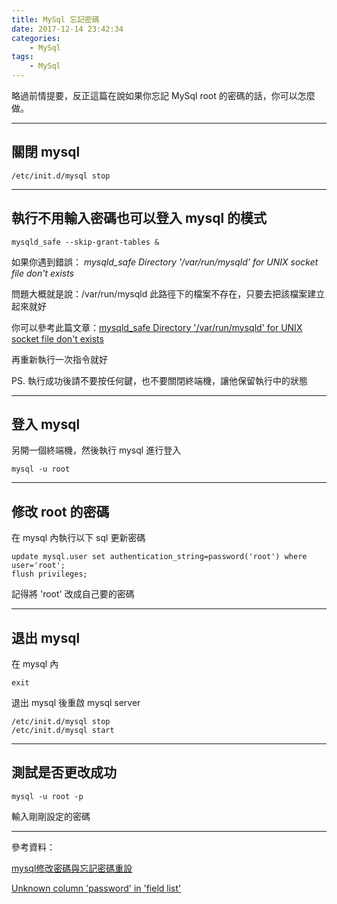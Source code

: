 ```yaml
---
title: MySql 忘記密碼
date: 2017-12-14 23:42:34
categories:
    - MySql
tags:
    - MySql
---
```


略過前情提要，反正這篇在說如果你忘記 MySql root 的密碼的話，你可以怎麼做。

<!--more-->

---

## 關閉 mysql

```
/etc/init.d/mysql stop
```

---

## 執行不用輸入密碼也可以登入 mysql 的模式

```
mysqld_safe --skip-grant-tables &
```

如果你遇到錯誤：
*mysqld_safe Directory '/var/run/mysqld' for UNIX socket file don't exists*

問題大概就是說：/var/run/mysqld 此路徑下的檔案不存在，只要去把該檔案建立起來就好

你可以參考此篇文章：[mysqld_safe Directory '/var/run/mysqld' for UNIX socket file don't exists
](https://stackoverflow.com/questions/42153059/mysqld-safe-directory-var-run-mysqld-for-unix-socket-file-dont-exists)

再重新執行一次指令就好

PS. 執行成功後請不要按任何鍵，也不要關閉終端機，讓他保留執行中的狀態

---

## 登入 mysql

另開一個終端機，然後執行 mysql 進行登入

```
mysql -u root 
```

---

## 修改 root 的密碼

在 mysql 內執行以下 sql 更新密碼

```
update mysql.user set authentication_string=password('root') where user='root';
flush privileges;
```

記得將 'root' 改成自己要的密碼

---

## 退出 mysql 

在 mysql 內

```
exit
```

退出 mysql 後重啟 mysql server

```
/etc/init.d/mysql stop
/etc/init.d/mysql start
```

---

## 測試是否更改成功

```
mysql -u root -p
```

輸入剛剛設定的密碼

---

參考資料：

[mysql修改密碼與忘記密碼重設](http://emn178.pixnet.net/blog/post/87659567-mysql%E4%BF%AE%E6%94%B9%E5%AF%86%E7%A2%BC%E8%88%87%E5%BF%98%E8%A8%98%E5%AF%86%E7%A2%BC%E9%87%8D%E8%A8%AD)

[Unknown column 'password' in 'field list'](http://blog.csdn.net/u010603691/article/details/50379282)

